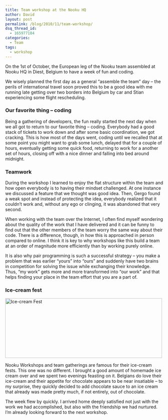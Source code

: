 ```yaml
---
title: Team workshop at the Nooku HQ
author: David
layout: post
permalink: /blog/2010/11/team-workshop/
dsq_thread_id:
  - 165977184
categories:
  - Team
tags:
  - workshop
---
```

On the 1st of October, the European leg of the Nooku team assembled at Nooku HQ in Diest, Belgium to have a week of fun and coding.

We wisely planned the first day as a general &#8220;assemble the team&#8221; day &#8211; the perils of international travel soon proved this to be a good idea with me running late getting over two borders into Belgium by car and Stian experiencing some flight rescheduling.  


### Our favorite thing &#8211; coding

Being a gathering of developers, the fun really started the next day when we all got to return to our favorite thing &#8211; coding. Everybody had a good stack of tickets to work down and after some basic coordination, we got cracking. This is how most of the days went, coding until we recalled that at some point you might want to grab some lunch, delayed that for a couple of hours, eventually getting some quick food, returning to work for a another set of hours, closing off with a nice dinner and falling into bed around midnight.  
<!--more-->

### Teamwork

During the workshop I learned to enjoy the flat structure within the team and how open everybody is to having their mindset challenged. At one instance we discussed a feature that we thought was good idea. Then, Gergo found a weak spot and instead of protecting the idea, everybody realized that it couldn’t work and, without any ego or clinging, it was abandoned that very second.

When working with the team over the Internet, I often find myself wondering about the quality of the work that I have delivered and it can be funny to find out that the other members of the team worry the same way about their code. There is a difference, though, in how this is approached in person compared to online. I think it is key to why workshops like this build a team at an order of magnitude more efficiently than by working purely online.

It is also why pair programming is such a successful strategy &#8211; you make a problem that was earlier &#8220;yours&#8221; into &#8220;ours&#8221; and suddenly have two brains in competition for solving the issue while exchanging their knowledge. Thus, &#8220;my work&#8221; gets more and more transformed into &#8220;our work&#8221; and that helps finding your place in the team effort that you are a part of.

### Ice-cream fest

[<img src="http://farm2.static.flickr.com/1155/5125093833_94fa3c2d69.jpg" alt="Ice-cream Fest" width="500" height="190" />][1]

Nooku Workshops and team gatherings are famous for their ice-cream fests. This one was no different. I brought a good amount of homemade ice cream over and we spent two evenings feasting on it. Belgians do love their ice-cream and their appetite for chocolate appears to be near insatiable &#8211; to my surprise, they quickly decided to add chocolate sauce to an ice cream that already was made pretty much, if not entirely, out of chocolate.

The week flew by quickly. I arrived home deeply satisfied not just with the work we had accomplished, but also with the friendship we had nurtured. I&#8217;m already looking forward to the next workshop.  

<style type="text/css"> 
.flickr_badge_image {margin:0px;display:inline;}
.flickr_badge_image img {border: 0px solid #666666 !important; padding:1px; margin:2px;}
#flickr_badge_wrapper {width:530px;text-align:left}
</style>
<div id="flickr_badge_wrapper"><script type="text/javascript" src="http://www.flickr.com/badge_code_v2.gne?count=6&display=random&size=s&layout=x&source=user_set&set=72157625259047768"></script></div>

 [1]: http://www.flickr.com/photos/nooku/5125093833/ "Ice-cream Fest by Nooku, on Flickr"